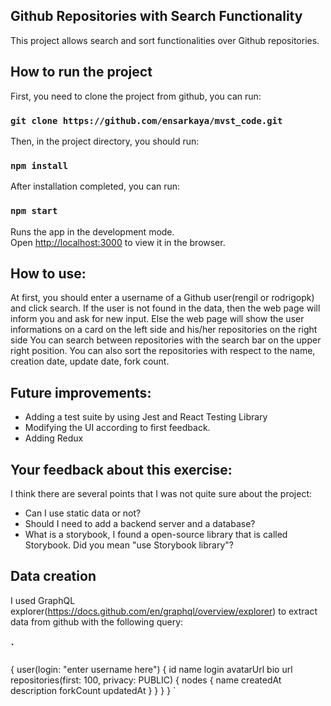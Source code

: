 **Github Repositories with Search Functionality**
-
This project allows search and sort functionalities over Github repositories.

**How to run the project**
-
First, you need to clone the project from github, you can run:
### `git clone https://github.com/ensarkaya/mvst_code.git`
Then, in the project directory, you should run:
### `npm install`
After installation completed, you can run:
### `npm start`
Runs the app in the development mode.\
Open [http://localhost:3000](http://localhost:3000) to view it in the browser.

**How to use:**
-
At first, you should enter a username of a Github user(rengil or rodrigopk) and click search. 
If the user is not found in the data, then the web page will inform you and ask for new input.
Else the web page will show the user informations on a card on the left side and his/her repositories on the right side
You can search between repositories with the search bar on the upper right position.
You can also sort the repositories with respect to the name, creation date, update date, fork count.

**Future improvements:**
-
- Adding a test suite by using Jest and React Testing Library
- Modifying the UI according to first feedback.
- Adding Redux 

**Your feedback about this exercise:**
-
I think there are several points that I was not quite sure about the project:
- Can I use static data or not?
- Should I need to add a backend server and a database?
- What is a storybook, I found a open-source library that is called Storybook. Did you mean "use Storybook library"?

**Data creation**
-
I used GraphQL explorer(https://docs.github.com/en/graphql/overview/explorer) to extract data from github with the following query:
### `
{
  user(login: "enter username here") {
    id
    name
    login
    avatarUrl
    bio
    url
     repositories(first: 100, privacy: PUBLIC) {
      nodes {
        name
        createdAt
        description
        forkCount
        updatedAt
      }
    }
  }
}
`
